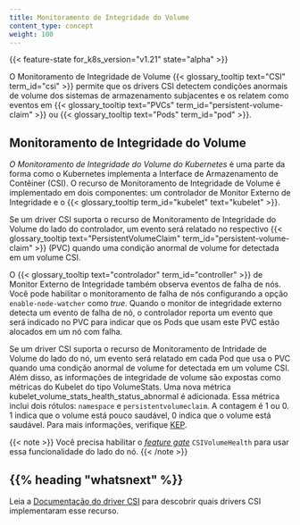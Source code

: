 ```yaml
---
title: Monitoramento de Integridade do Volume
content_type: concept
weight: 100
---
```


<!-- overview -->

{{< feature-state for_k8s_version="v1.21" state="alpha" >}}

O Monitoramento de Integridade de Volume {{< glossary_tooltip text="CSI" term_id="csi" >}} permite que os drivers CSI detectem condições anormais de volume dos sistemas de armazenamento subjacentes e os relatem como eventos em {{< glossary_tooltip text="PVCs" term_id="persistent-volume-claim" >}} ou {{< glossary_tooltip text="Pods" term_id="pod" >}}.

<!-- body -->

## Monitoramento de Integridade do Volume

_O Monitoramento de Integridade do Volume do Kubernetes_ é uma parte da forma como o Kubernetes implementa a Interface de Armazenamento de Contêiner (CSI). O recurso de Monitoramento de Integridade de Volume é implementado em dois componentes: um controlador de Monitor Externo de Integridade e o {{< glossary_tooltip term_id="kubelet" text="kubelet" >}}.

Se um driver CSI suporta o recurso de Monitoramento de Integridade do Volume do lado do controlador, um evento será relatado no respectivo {{< glossary_tooltip text="PersistentVolumeClaim" term_id="persistent-volume-claim" >}} (PVC) quando uma condição anormal de volume for detectada em um volume CSI.

O {{< glossary_tooltip text="controlador" term_id="controller" >}} de Monitor Externo de Integridade também observa eventos de falha de nós. Você pode habilitar o monitoramento de falha de nós configurando a opção `enable-node-watcher` como _true_. Quando o monitor de integridade externo detecta um evento de falha de nó, o controlador reporta um evento que será indicado no PVC para indicar que os Pods que usam este PVC estão alocados em um nó com falha.

Se um driver CSI suporta o recurso de Monitoramento de Intridade de Volume do lado do nó, um evento será relatado em cada Pod que usa o PVC quando uma condição anormal de volume for detectada em um volume CSI. Além disso, as informações de integridade de volume são expostas como métricas do Kubelet do tipo VolumeStats. Uma nova métrica kubelet_volume_stats_health_status_abnormal é adicionada. Essa métrica inclui dois rótulos: `namespace` e `persistentvolumeclaim`.  A contagem é 1 ou 0. 1 indica que o volume está pouco saudável, 0 indica que o volume está saudável. Para mais informações, verifique [KEP](https://github.com/kubernetes/enhancements/tree/master/keps/sig-storage/1432-volume-health-monitor#kubelet-metrics-changes).

{{< note >}}
Você precisa habilitar o [_feature gate_](/docs/reference/command-line-tools-reference/feature-gates/) `CSIVolumeHealth` para usar essa funcionalidade do lado do nó.
{{< /note >}}

## {{% heading "whatsnext" %}}

Leia a [Documentação do driver CSI](https://kubernetes-csi.github.io/docs/drivers.html) para descobrir quais drivers CSI implementaram esse recurso.